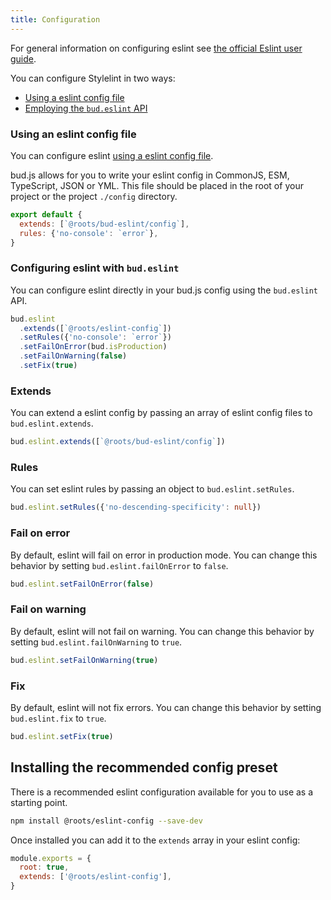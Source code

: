 ```yaml
---
title: Configuration
---
```


For general information on configuring eslint see [the official Eslint user guide](https://eslint.org/docs/user-guide/configuring).

You can configure Stylelint in two ways:

- [Using a eslint config file](#using-an-eslint-config-file)
- [Employing the `bud.eslint` API](#configuring-eslint-with-budeslint)

### Using an eslint config file

You can configure eslint [using a eslint config file](https://eslint.io/user-guide/configure).

bud.js allows for you to write your eslint config in CommonJS, ESM, TypeScript, JSON or YML. This file should be placed in the root of your project or the project `./config` directory.

```js title=eslint.config.js
export default {
  extends: [`@roots/bud-eslint/config`],
  rules: {'no-console': `error`},
}
```

### Configuring eslint with `bud.eslint`

You can configure eslint directly in your bud.js config using the `bud.eslint` API.

```ts title=bud.config.ts
bud.eslint
  .extends([`@roots/eslint-config`])
  .setRules({'no-console': `error`})
  .setFailOnError(bud.isProduction)
  .setFailOnWarning(false)
  .setFix(true)
```

### Extends

You can extend a eslint config by passing an array of eslint config files to `bud.eslint.extends`.

```ts title=bud.config.ts
bud.eslint.extends([`@roots/bud-eslint/config`])
```

### Rules

You can set eslint rules by passing an object to `bud.eslint.setRules`.

```ts title=bud.config.ts
bud.eslint.setRules({'no-descending-specificity': null})
```

### Fail on error

By default, eslint will fail on error in production mode. You can change this behavior by setting
`bud.eslint.failOnError` to `false`.

```ts title=bud.config.ts
bud.eslint.setFailOnError(false)
```

### Fail on warning

By default, eslint will not fail on warning. You can change this behavior by setting
`bud.eslint.failOnWarning` to `true`.

```ts title=bud.config.ts
bud.eslint.setFailOnWarning(true)
```

### Fix

By default, eslint will not fix errors. You can change this behavior by setting
`bud.eslint.fix` to `true`.

```ts title=bud.config.ts
bud.eslint.setFix(true)
```

## Installing the recommended config preset

There is a recommended eslint configuration available for you to use as a starting point.

```bash npm2yarn
npm install @roots/eslint-config --save-dev
```

Once installed you can add it to the `extends` array in your eslint config:

```js title=".eslintrc.cjs"
module.exports = {
  root: true,
  extends: ['@roots/eslint-config'],
}
```
